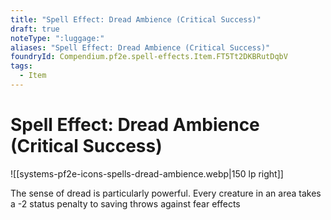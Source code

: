 ```yaml
---
title: "Spell Effect: Dread Ambience (Critical Success)"
draft: true
noteType: ":luggage:"
aliases: "Spell Effect: Dread Ambience (Critical Success)"
foundryId: Compendium.pf2e.spell-effects.Item.FT5Tt2DKBRutDqbV
tags:
  - Item
---
```


# Spell Effect: Dread Ambience (Critical Success)
![[systems-pf2e-icons-spells-dread-ambience.webp|150 lp right]]

The sense of dread is particularly powerful. Every creature in an area takes a -2 status penalty to saving throws against fear effects
